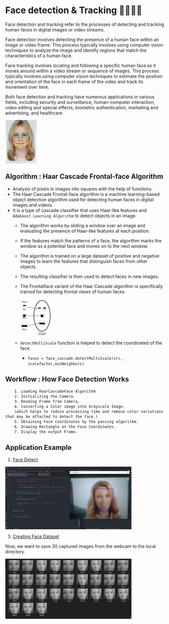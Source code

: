 # Face detection & Tracking 👧👦👩👨

Face detection and tracking refer to the processes of detecting and tracking human faces in digital images or video streams.

Face detection involves detecting the presence of a human face within an image or video frame. This process typically involves using computer vision techniques to analyze the image and identify regions that match the characteristics of a human face.

Face tracking involves locating and following a specific human face as it moves around within a video stream or sequence of images. This process typically involves using computer vision techniques to estimate the position and orientation of the face in each frame of the video and track its movement over time.

Both face detection and tracking have numerous applications in various fields, including security and surveillance, human-computer interaction, video editing and special effects, biometric authentication, marketing and advertising, and healthcare.

<img align="center" src="img_1.png" alt="icon" width="100"/>


## Algorithm : Haar Cascade Frontal-face Algorithm 

- Analysis of pixels in images into squares with the help of functions.
- The Haar Cascade Frontal-face algorithm is a machine learning-based object detection algorithm used for detecting human faces in digital images and videos. 
- It is a type of cascade classifier that uses Haar-like features and ```Adaboost Learning Algorithm``` to detect objects in an image. 
  - The algorithm works by sliding a window over an image and evaluating the presence of Haar-like features at each position. 
  - If the features match the patterns of a face, the algorithm marks the window as a potential face and moves on to the next window. 
  - The algorithm is trained on a large dataset of positive and negative images to learn the features that distinguish faces from other objects. 
  - The resulting classifier is then used to detect faces in new images. 
  - The Frontalface variant of the Haar Cascade algorithm is specifically trained for detecting frontal views of human faces.
  
    <img align="center" src="img.png" alt="icon" width="100"/>
    
  - ``detectMultiScale`` function is helped to detect the coordinated of the face.
    - ``
    faces = face_cascade.detectMultiScale(src, scalefactor,minNeighbors)
    ``

## Workflow : How Face Detection Works

```
    1. Loading HaarCascadeFace Algorithm 
    2. Initializing the Camera. 
    3. Reading Frame from Camera.
    4. Converting a Color image into Grayscale Image.
    (which helps to reduce processing time and remove color variations that may be affected to detect the face.)
    5. Obtaining Face coordinates by the passing algorithm. 
    6. Drawing Rectangle on the Face Coordinates.
    7. Display the output Frame.
```

## Application Example

1. [Face Detect]()

<img align="center" src="img_2.png" alt="icon" width="400"/>

3. [Creating Face Dataset]()

Now, we want to save 30 captured images from the webcam to the local directory.

<img align="center" src="img_3.png" alt="icon" width="400"/>
